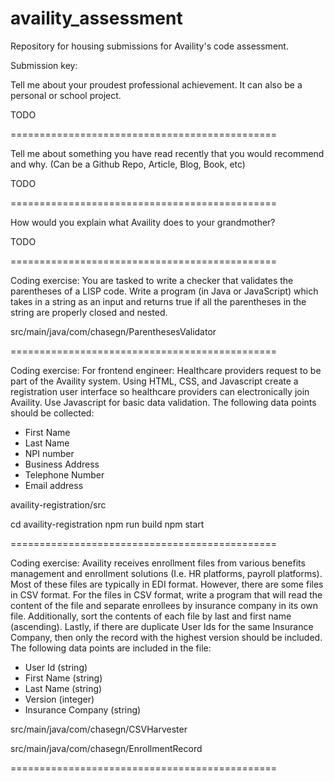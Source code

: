 # availity_assessment
Repository for housing submissions for Availity's code assessment.

Submission key:

Tell me about your proudest professional achievement. It can also be a personal or
school project.

TODO

==============================================

Tell me about something you have read recently that you would recommend and why.
(Can be a Github Repo, Article, Blog, Book, etc)

TODO

==============================================

How would you explain what Availity does to your grandmother?

TODO

==============================================

Coding exercise: You are tasked to write a checker that validates the parentheses of a
LISP code. Write a program (in Java or JavaScript) which takes in a string as an input and
returns true if all the parentheses in the string are properly closed and nested.

src/main/java/com/chasegn/ParenthesesValidator

==============================================

Coding exercise: For frontend engineer: Healthcare providers request to be part of
the Availity system. Using HTML, CSS, and Javascript create a registration user
interface so healthcare providers can electronically join Availity. Use Javascript
for basic data validation. The following data points should be collected:
- First Name
- Last Name
- NPI number
- Business Address
- Telephone Number
- Email address

availity-registration/src

cd availity-registration
npm run build
npm start

==============================================

Coding exercise: Availity receives enrollment files from various benefits management
and enrollment solutions (I.e. HR platforms, payroll platforms).  Most of these files are
typically in EDI format.  However, there are some files in CSV format.  For the files in CSV
format, write a program that will read the content of the file and separate enrollees by
insurance company in its own file. Additionally, sort the contents of each file by last and
first name (ascending).  Lastly, if there are duplicate User Ids for the same Insurance
Company, then only the record with the highest version should be included. The
following data points are included in the file:
- User Id (string)
- First Name (string)
- Last Name (string)
- Version (integer)
- Insurance Company (string)

src/main/java/com/chasegn/CSVHarvester

src/main/java/com/chasegn/EnrollmentRecord

==============================================
